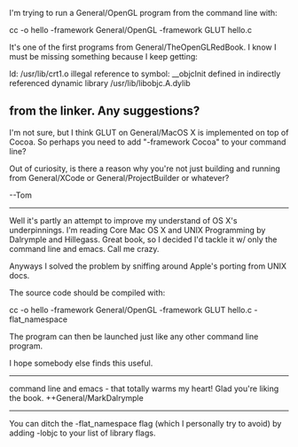 I'm trying to run a General/OpenGL program from the command line with:

    
cc -o hello -framework General/OpenGL -framework GLUT hello.c


It's one of the first programs from General/TheOpenGLRedBook.  I know I must be missing something because I keep getting:

    
ld: /usr/lib/crt1.o illegal reference to symbol: __objcInit defined in indirectly referenced dynamic library /usr/lib/libobjc.A.dylib


from the linker.  Any suggestions?
----
I'm not sure, but I think GLUT on General/MacOS X is implemented on top of Cocoa. So perhaps you need to add "-framework Cocoa" to your command line?

Out of curiosity, is there a reason why you're not just building and running from General/XCode or General/ProjectBuilder or whatever?

--Tom

----

Well it's partly an attempt to improve my understand of OS X's underpinnings.  I'm reading Core Mac OS X and UNIX Programming by Dalrymple and Hillegass.  Great book, so I decided I'd tackle it w/ only the command line and emacs.  Call me crazy.

Anyways I solved the problem by sniffing around Apple's porting from UNIX docs.

The source code should be compiled with:

    
cc -o hello -framework General/OpenGL -framework GLUT hello.c -flat_namespace


The program can then be launched just like any other command line program.

I hope somebody else finds this useful.

----

command line and emacs - that totally warms my heart!  Glad you're liking the book.  ++General/MarkDalrymple

----

You can ditch the -flat_namespace flag (which I personally try to avoid) by adding     -lobjc to your list of library flags.